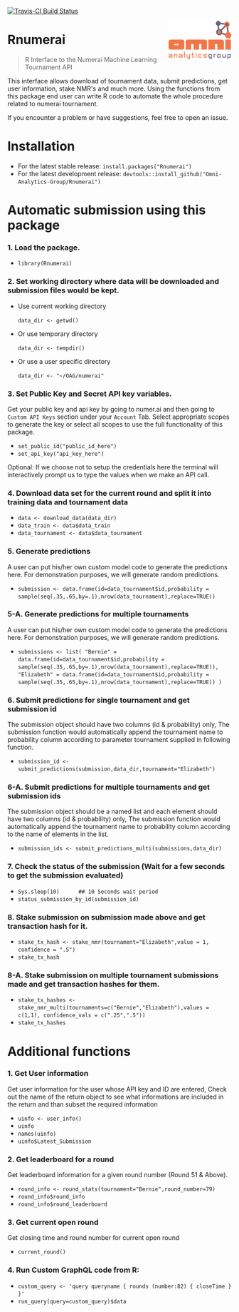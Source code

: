[![Travis-CI Build Status](https://travis-ci.org/Omni-Analytics-Group/Rnumerai.svg?branch=master)](https://travis-ci.org/Omni-Analytics-Group/Rnumerai)

<a href="https://omnianalytics.io" target="_blank"><img src="man/figures/OAG_CLR_web_small.png" align="right"/></a>

# Rnumerai 
> R Interface to the Numerai Machine Learning Tournament API

This interface allows download of tournament data, submit predictions, get user information, stake NMR's and much more.
Using the functions from this package end user can write R code to automate the whole procedure related to numerai tournament.

If you encounter a problem or have suggestions, feel free to open an issue.

# Installation

- For the latest stable release: `install.packages("Rnumerai")`
- For the latest development release: `devtools::install_github("Omni-Analytics-Group/Rnumerai")`

# Automatic submission using this package

### 1. Load the package.

-   `library(Rnumerai)`

### 2. Set working directory where data will be downloaded and submission files would be kept.

- Use current working directory

    `data_dir <- getwd()`

- Or use temporary directory

    `data_dir <- tempdir()`

- Or use a user specific directory

    `data_dir <- "~/OAG/numerai"`

### 3. Set Public Key and Secret API key variables.

Get your public key and api key by going to numer.ai and then going to `Custom API Keys` section under your `Account` Tab. Select appropriate scopes to generate the key or select all scopes to use the full functionality of this package.

-   `set_public_id("public_id_here")`
-   `set_api_key("api_key_here")`

Optional: If we choose not to setup the credentials here the terminal will interactively prompt us to type the values when we make an API call.

### 4. Download data set for the current round and split it into training data and tournament data 

-    `data <- download_data(data_dir)`
-    `data_train <- data$data_train`
-    `data_tournament <- data$data_tournament`

### 5. Generate predictions

A user can put his/her own custom model code to generate the predictions here. For demonstration purposes, we will generate random predictions.

-   `submission <- data.frame(id=data_tournament$id,probability = sample(seq(.35,.65,by=.1),nrow(data_tournament),replace=TRUE))`

### 5-A. Generate predictions for multiple tournaments

A user can put his/her own custom model code to generate the predictions here. For demonstration purposes, we will generate random predictions.

-   `submissions <- list(
							"Bernie" = data.frame(id=data_tournament$id,probability = sample(seq(.35,.65,by=.1),nrow(data_tournament),replace=TRUE)),
							"Elizabeth" = data.frame(id=data_tournament$id,probability = sample(seq(.35,.65,by=.1),nrow(data_tournament),replace=TRUE))
						)`

### 6. Submit predictions for single tournament and get submission id

The submission object should have two columns (id & probability) only, The submission function would automatically append the tournament name to probability column according to parameter tournament supplied in following function. 

-    `submission_id <- submit_predictions(submission,data_dir,tournament="Elizabeth")`

### 6-A. Submit predictions for multiple tournaments and get submission ids

The submission object should be a named list and each element should have two columns (id & probability) only, The submission function would automatically append the tournament name to probability column according to the name of elements in the list.

-    `submission_ids <- submit_predictions_multi(submissions,data_dir)`

### 7. Check the status of the submission (Wait for a few seconds to get the submission evaluated)

-   `Sys.sleep(10)      ## 10 Seconds wait period`
-   `status_submission_by_id(submission_id)`
    
### 8. Stake submission on submission made above and get transaction hash for it.

-   `stake_tx_hash <- stake_nmr(tournament="Elizabeth",value = 1, confidence = ".5")`
-   `stake_tx_hash`

### 8-A. Stake submission on multiple tournament submissions made and get transaction hashes for them.

-   `stake_tx_hashes <- stake_nmr_multi(tournaments=c("Bernie","Elizabeth"),values = c(1,1), confidence_vals = c(".25",".5"))`
-   `stake_tx_hashes`

# Additional functions

### 1. Get User information

Get user information for the user whose API key and ID are entered, Check out the name of the return object to see what informations are included in the return and than subset the required information

-   `uinfo <- user_info()`
-   `uinfo`
-   `names(uinfo)`
-   `uinfo$Latest_Submission`

### 2. Get leaderboard for a round
Get leaderboard information for a given round number (Round 51 & Above).

-   `round_info <- round_stats(tournament="Bernie",round_number=79)`
-   `round_info$round_info`
-   `round_info$round_leaderboard`

### 3. Get current open round
Get closing time and round number for current open round

-   `current_round()`

### 4. Run Custom GraphQL code from R:

-   `custom_query <- 'query queryname {
    					rounds (number:82) {
    						closeTime
    					}
    				}'`
-   `run_query(query=custom_query)$data`
